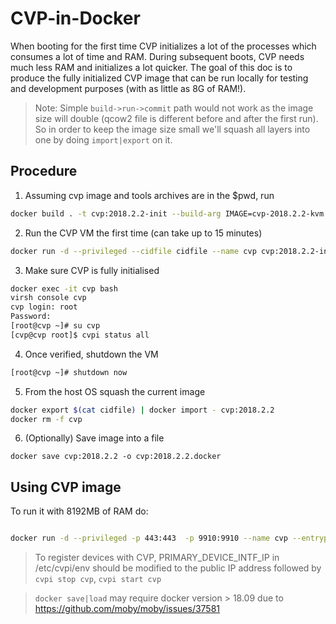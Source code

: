 # CVP-in-Docker

When booting for the first time CVP initializes a lot of the processes which consumes a lot of time and RAM. During subsequent boots, CVP needs much less RAM and initializes a lot quicker. The goal of this doc is to produce the fully initialized CVP image that can be run locally for testing and development purposes (with as little as 8G of RAM!).

> Note: Simple `build->run->commit` path would not work as the image size will double (qcow2 file is different before and after the first run). So in order to keep the image size small we'll squash all layers into one by doing `import|export` on it.

## Procedure

1. Assuming cvp image and tools archives are in the $pwd, run
```bash
docker build . -t cvp:2018.2.2-init --build-arg IMAGE=cvp-2018.2.2-kvm.tgz
```

2. Run the CVP VM the first time (can take up to 15 minutes)

```bash
docker run -d --privileged --cidfile cidfile --name cvp cvp:2018.2.2-init
```

3. Make sure CVP is fully initialised 
```bash
docker exec -it cvp bash
virsh console cvp
cvp login: root
Password: 
[root@cvp ~]# su cvp
[cvp@cvp root]$ cvpi status all 
```

4. Once verified, shutdown the VM

```bash
[root@cvp ~]# shutdown now
```
5. From the host OS squash the current image

```bash
docker export $(cat cidfile) | docker import - cvp:2018.2.2
docker rm -f cvp
```

6. (Optionally) Save image into a file

```
docker save cvp:2018.2.2 -o cvp:2018.2.2.docker
```

## Using CVP image

To run it with 8192MB of RAM do:

```bash

docker run -d --privileged -p 443:443  -p 9910:9910 --name cvp --entrypoint ./entrypoint.sh cvp:2018.2.2 8192
```

> To register devices with CVP, PRIMARY_DEVICE_INTF_IP in /etc/cvpi/env should be modified to the public IP address followed by `cvpi stop cvp`, `cvpi start cvp`

> `docker save|load` may require docker version > 18.09 due to https://github.com/moby/moby/issues/37581
